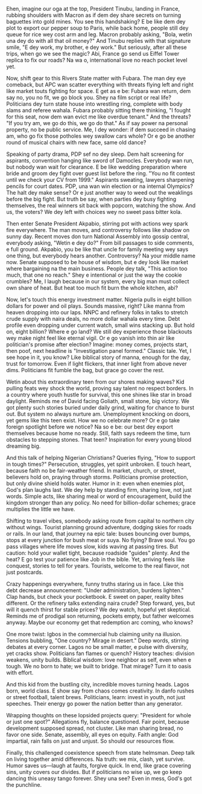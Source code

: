 Ehen, imagine our oga at the top, President Tinubu, landing in France, rubbing shoulders with Macron as if dem dey share secrets on turning baguettes into gold mines. You see this handshaking? E be like dem dey plot to export our pepper soup to Paris, while back home, people still dey queue for rice wey cost arm and leg. Macron probably asking, "Bola, wetin una dey do with all that oil money?" And Tinubu replies with that signature smile, "E dey work, my brother, e dey work." But seriously, after all these trips, when go we see the magic? Abi, France go send us Eiffel Tower replica to fix our roads? Na wa o, international love no reach pocket level yet.

Now, shift gear to this Rivers State matter with Fubara. The man dey eye comeback, but APC wan scatter everything with threats flying left and right like market touts fighting for space. E get as e be: Fubara wan return, dem say no, you no fit, we go block you. Shey na film script or real life? Politicians dey turn state house into wrestling ring, complete with body slams and referee wahala. Fubara probably sitting there thinking, "I fought for this seat, now dem wan evict me like overdue tenant." And the threats? "If you try am, we go do this, we go do that." As if say power na personal property, no be public service. Me, I dey wonder: if dem succeed in chasing am, who go fix those potholes wey swallow cars whole? Or e go be another round of musical chairs with new face, same old dance?

Speaking of party drama, PDP sef no dey sleep. Dem halt screening for aspirants, convention hanging like sword of Damocles. Everybody wan run, but nobody wan wait for clearance. E be like wedding preparation where bride and groom dey fight over guest list before the ring. "You no fit contest until we check your CV from 1999." Aspirants sweating, lawyers sharpening pencils for court dates. PDP, una wan win election or na internal Olympics? The halt dey make sense? Or e just another way to weed out the weaklings before the big fight. But truth be say, when parties dey busy fighting themselves, the real winners sit back with popcorn, watching the show. And us, the voters? We dey left with choices wey no sweet pass bitter kola.

Then enter Senate President Akpabio, stirring pot with actions wey spark fire everywhere. The man moves, and controversy follows like shadow on sunny day. Recent moves don turn National Assembly into gossip central, everybody asking, "Wetin e dey do?" From bill passages to side comments, e full ground. Akpabio, you be like that uncle for family meeting wey says one thing, but everybody hears another. Controversy? Na your middle name now. Senate supposed to be house of wisdom, but e dey look like market where bargaining na the main business. People dey talk, "This action too much, that one no reach." Shey e intentional or just the way the cookie crumbles? Me, I laugh because in our system, every big man must collect own share of heat. But heat too much fit burn the whole kitchen, abi?

Now, let's touch this energy investment matter. Nigeria pulls in eight billion dollars for power and oil plays. Sounds massive, right? Like manna from heaven dropping into our laps. NNPC and refinery folks in talks to stretch crude supply with naira deals, no more dollar wahala every time. Debt profile even dropping under current watch, small wins stacking up. But hold on, eight billion? Where e go land? We still dey experience those blackouts wey make night feel like eternal vigil. Or e go vanish into thin air like politician's promise after election? Imagine: money comes, projects start, then poof, next headline is "Investigation panel formed." Classic tale. Yet, I see hope in it, you know? Like biblical story of manna, enough for the day, trust for tomorrow. Even if light flickers, that inner light from above never dims. Politicians fit fumble the bag, but grace go cover the rest.

Wetin about this extraordinary teen from our shores making waves? Kid pulling feats wey shock the world, proving say talent no respect borders. In a country where youth hustle for survival, this one shines like star in broad daylight. Reminds me of David facing Goliath, small stone, big victory. We got plenty such stories buried under daily grind, waiting for chance to burst out. But system no always nurture am. Unemployment knocking on doors, yet gems like this teen exist. How we no celebrate more? Or e go take foreign spotlight before we notice? Na so e be: our best dey export themselves because home no ready. Still, faith says redeem the time, turn obstacles to stepping stones. That teen? Inspiration for every young blood dreaming big.

And this talk of helping Nigerian Christians? Queries flying, "How to support in tough times?" Persecution, struggles, yet spirit unbroken. E touch heart, because faith no be fair-weather friend. In market, church, or street, believers hold on, praying through storms. Politicians promise protection, but only divine shield holds water. Humor in it: even when enemies plot, God's plan laughs last. We dey help by standing firm, sharing love, not just words. Simple acts, like sharing meal or word of encouragement, build the kingdom stronger than any policy. No need for billion-dollar schemes; grace multiplies the little we have.

Shifting to travel vibes, somebody asking route from capital to northern city without wings. Tourist planning ground adventure, dodging skies for roads or rails. In our land, that journey na epic tale: buses bouncing over bumps, stops at every junction for bush meat or suya. No flying? Brave soul. You go pass villages where life moves slow, kids waving at passing tires. But caution: hold your wallet tight, because roadside "guides" plenty. And the heat? E go test your patience like Job in the bible. Yet, arriving feels like conquest, stories to tell for years. Tourists, welcome to the real flavor, not just postcards.

Crazy happenings everywhere, funny truths staring us in face. Like this debt decrease announcement: "Under administration, burdens lighten." Clap hands, but check your pocketbook. E sweet on paper, reality bites different. Or the refinery talks extending naira crude? Step forward, yes, but will it quench thirst for stable prices? We dey watch, hopeful yet skeptical. Reminds me of prodigal son returning, pockets empty, but father welcomes anyway. Maybe our economy get that redemption arc coming, who knows?

One more twist: Igbos in the commercial hub claiming unity na illusion. Tensions bubbling, "One country? Mirage in desert." Deep words, stirring debates at every corner. Lagos no be small matter, e pulse with diversity, yet cracks show. Politicians fan flames or quench? History teaches: division weakens, unity builds. Biblical wisdom: love neighbor as self, even when e tough. We no born to hate; we built to bridge. That mirage? Turn it to oasis with effort.

And this kid from the bustling city, incredible moves turning heads. Lagos born, world class. E show say from chaos comes creativity. In danfo rushes or street football, talent brews. Politicians, learn: invest in youth, not just speeches. Their energy go power the nation better than any generator.

Wrapping thoughts on these lopsided projects query: "President for whole or just one spot?" Allegations fly, balance questioned. Fair point, because development supposed spread, not cluster. Like man sharing bread, no favor one side. Senate, assembly, all eyes on equity. Faith angle: God impartial, rain falls on just and unjust. So should our resources flow.

Finally, this challenged coexistence speech from state helmsman. Deep talk on living together amid differences. Na truth: we mix, clash, yet survive. Humor saves us—laugh at faults, forgive quick. In end, like grace covering sins, unity covers our divides. But if politicians no wise up, we go keep dancing this uneasy tango forever. Shey una see? Even in mess, God's got the punchline.